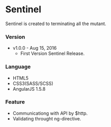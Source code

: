Sentinel
=========================

Sentinel is created to terminating all the mutant.

### Version
* v1.0.0 - Aug 15, 2016
  * First Version Sentinel Release.


### Language
* HTML5
* CSS3(SASS/SCSS)
* AngularJS 1.5.8


### Feature

* Communicationg with API by $http.
* Validating throught ng-directive.